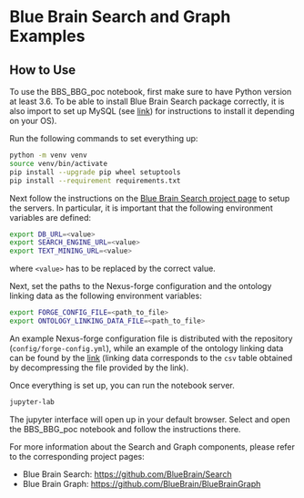 # Blue Brain Search and Graph Examples

## How to Use

To use the BBS_BBG_poc notebook, first make sure to have Python version at least 3.6. To be able to install Blue
Brain Search package correctly, it is also import to set up MySQL (see [link](https://pypi.org/project/mysqlclient)) for instructions to install it depending on your OS).

Run the following commands to set everything up:

```bash
python -m venv venv
source venv/bin/activate
pip install --upgrade pip wheel setuptools
pip install --requirement requirements.txt
```

Next follow the instructions on the [Blue Brain Search project page](https://github.com/BlueBrain/Search#getting-started) to setup the servers. In particular, it is important that the
following environment variables are defined:

```bash
export DB_URL=<value>
export SEARCH_ENGINE_URL=<value>
export TEXT_MINING_URL=<value>
```

where `<value>` has to be replaced by the correct value.


Next, set the paths to the Nexus-forge configuration and the ontology linking data as the following environment variables:

```bash
export FORGE_CONFIG_FILE=<path_to_file>
export ONTOLOGY_LINKING_DATA_FILE=<path_to_file>
```

An example Nexus-forge configuration file is distributed with the repository (`config/forge-config.yml`), while an example of the ontology linking data can be found by the [link](https://github.com/BlueBrain/BlueBrainGraph/blob/master/cord19kg/examples/data/NCIT_ontology_linking_3000_papers.csv.zip) (linking data corresponds to the `csv` table obtained by decompressing the file provided by the link).


Once everything is set up, you can run the notebook server.

```bash
jupyter-lab
```

The jupyter interface will open up in your default browser. Select and open the
BBS_BBG_poc notebook and follow the instructions there.


For more information about the Search and Graph components, please refer to the corresponding project pages:
- Blue Brain Search: https://github.com/BlueBrain/Search
- Blue Brain Graph: https://github.com/BlueBrain/BlueBrainGraph
